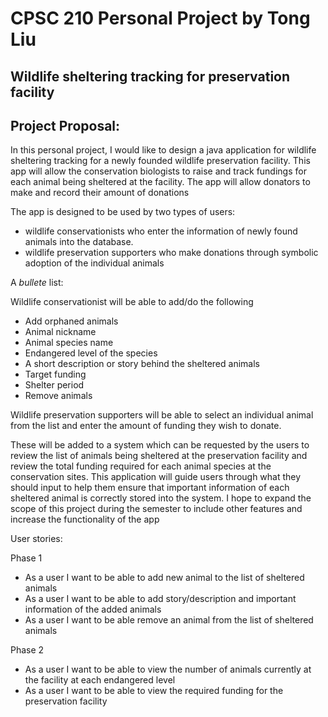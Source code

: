 # CPSC 210 Personal Project by Tong Liu
## Wildlife sheltering tracking for preservation facility
## Project Proposal:

In this personal project, I would like to design a java application for wildlife sheltering tracking for a newly founded wildlife preservation facility. This app will allow the conservation biologists to raise and track fundings for each animal being sheltered at the facility. The app will allow donators to make and record their amount of donations



The app is designed to be used by two types of users:
- wildlife conservationists who enter the information of newly found animals into the database.  
- wildlife preservation supporters who make donations through symbolic adoption of the individual animals


A *bullete* list:

Wildlife conservationist will be able to add/do the following
- Add orphaned animals
- Animal nickname
- Animal species name
- Endangered level of the species
- A short description or story behind the sheltered animals
- Target funding
- Shelter period
- Remove animals


Wildlife preservation supporters will be able to select an individual animal from the list and enter the amount of funding they wish to donate.

These will be added to a system which can be requested by the users to review the list of animals being sheltered at the preservation facility and review the total funding required for each animal species at the conservation sites. This application will guide users through what they should input to help them ensure that important information of each sheltered animal is correctly stored into the system. I hope to expand the scope of this project during the semester to include other features and increase the functionality of the app

User stories:

Phase 1


- As a user I want to be able to add new animal to the list of sheltered animals
- As a user I want to be able to add story/description and important information of the added animals
- As a user I want to be able remove an animal from the list of sheltered animals

Phase 2
- As a user I want to be able to view the number of animals currently at the facility at each endangered level  
- As a user I want to be able to view the required funding for the preservation facility



